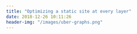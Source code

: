 ```yaml
---
title: "Optimizing a static site at every layer"
date: 2018-12-26 10:11:26
header-img: "/images/uber-graphs.png"
---
```

<style>
    {%  include main.css  %}
</style>
